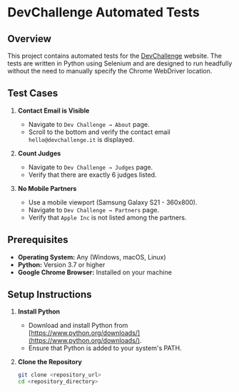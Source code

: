 # DevChallenge Automated Tests

## Overview

This project contains automated tests for the [DevChallenge](https://www.devchallenge.it) website. The tests are written in Python using Selenium and are designed to run headfully without the need to manually specify the Chrome WebDriver location.

## Test Cases

1. **Contact Email is Visible**
   - Navigate to `Dev Challenge → About` page.
   - Scroll to the bottom and verify the contact email `hello@devchallenge.it` is displayed.

2. **Count Judges**
   - Navigate to `Dev Challenge → Judges` page.
   - Verify that there are exactly 6 judges listed.

3. **No Mobile Partners**
   - Use a mobile viewport (Samsung Galaxy S21 - 360x800).
   - Navigate to `Dev Challenge → Partners` page.
   - Verify that `Apple Inc` is not listed among the partners.

## Prerequisites

- **Operating System:** Any (Windows, macOS, Linux)
- **Python:** Version 3.7 or higher
- **Google Chrome Browser:** Installed on your machine

## Setup Instructions

1. **Install Python**

   - Download and install Python from [https://www.python.org/downloads/](https://www.python.org/downloads/).
   - Ensure that Python is added to your system's PATH.

2. **Clone the Repository**

   ```bash
   git clone <repository_url>
   cd <repository_directory>
